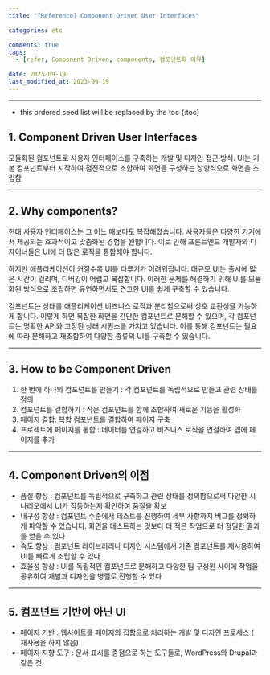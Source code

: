 ```yaml
---
title: "[Reference] Component Driven User Interfaces"

categories: etc

comments: true
tags:
  - [refer, Component Driven, components, 컴포넌트화 이유]

date: 2023-09-19
last_modified_at: 2023-09-19
---
```


---

<!-- prettier-ignore -->
* this ordered seed list will be replaced by the toc 
{:toc}

## 1. Component Driven User Interfaces

모듈화된 컴포넌트로 사용자 인터페이스를 구축하는 개발 및 디자인 접근 방식. UI는 기본 컴포넌트부터 시작하여 점진적으로 조합하여 화면을 구성하는 상향식으로 화면을 조립함

---

## 2. Why components?

현대 사용자 인터페이스는 그 어느 때보다도 복잡해졌습니다. 사용자들은 다양한 기기에서 제공되는 효과적이고 맞춤화된 경험을 원합니다. 이로 인해 프론트엔드 개발자와 디자이너들은 UI에 더 많은 로직을 통합해야 합니다.

하지만 애플리케이션이 커질수록 UI를 다루기가 어려워집니다. 대규모 UI는 출시에 많은 시간이 걸리며, 디버깅이 어렵고 복잡합니다. 이러한 문제를 해결하기 위해 UI를 모듈화된 방식으로 조립하면 유연하면서도 견고한 UI를 쉽게 구축할 수 있습니다.

컴포넌트는 상태를 애플리케이션 비즈니스 로직과 분리함으로써 상호 교환성을 가능하게 합니다. 이렇게 하면 복잡한 화면을 간단한 컴포넌트로 분해할 수 있으며, 각 컴포넌트는 명확한 API와 고정된 상태 시퀀스를 가지고 있습니다. 이를 통해 컴포넌트는 필요에 따라 분해하고 재조합하여 다양한 종류의 UI를 구축할 수 있습니다.

---

## 3. How to be Component Driven

1. 한 번에 하나의 컴포넌트를 만들기 : 각 컴포넌트를 독립적으로 만들고 관련 상태를 정의
2. 컴포넌트를 결합하기 : 작은 컴포넌트를 함께 조합하여 새로운 기능을 활성화
3. 페이지 결합: 복합 컴포넌트를 결합하여 페이지 구축
4. 프로젝트에 페이지를 통합 : 데이터를 연결하고 비즈니스 로직을 연결하여 앱에 페이지를 추가

---

## 4. Component Driven의 이점

- 품질 향상 : 컴포넌트를 독립적으로 구축하고 관련 상태를 정의함으로써 다양한 시나리오에서 UI가 작동하는지 확인하여 품질을 확보
- 내구성 향상 : 컴포넌트 수준에서 테스트를 진행하여 세부 사항까지 버그를 정확하게 파악할 수 있습니다. 화면을 테스트하는 것보다 더 적은 작업으로 더 정밀한 결과를 얻을 수 있다
- 속도 향상 : 컴포넌트 라이브러리나 디자인 시스템에서 기존 컴포넌트를 재사용하여 UI를 빠르게 조립할 수 있다
- 효율성 향상 : UI를 독립적인 컴포넌트로 분해하고 다양한 팀 구성원 사이에 작업을 공유하여 개발과 디자인을 병렬로 진행할 수 있다

---

## 5. 컴포넌트 기반이 아닌 UI

- 페이지 기반 : 웹사이트를 페이지의 집합으로 처리하는 개발 및 디자인 프로세스 ( 재사용을 하지 않음)
- 페이지 지향 도구 : 문서 표시를 중점으로 하는 도구들로, WordPress와 Drupal과 같은 것
